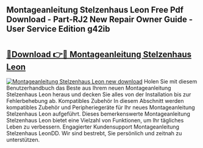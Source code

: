 ## Montageanleitung Stelzenhaus Leon Free Pdf Download - Part-RJ2 New Repair Owner Guide - User Service Edition g42ib

# <h2><a href="http://df74ke.blite.top/?on=Montageanleitung+Stelzenhaus+Leon">🔗Download 👉🔴 Montageanleitung Stelzenhaus Leon</a></h2>

[![Montageanleitung Stelzenhaus Leon new download](https://i.imgur.com/lujVjoI.png)](http://df74ke.blite.top/?on=Montageanleitung+Stelzenhaus+Leon)
Holen Sie mit diesem Benutzerhandbuch das Beste aus Ihrem neuen Montageanleitung Stelzenhaus Leon heraus und decken Sie alles von der Installation bis zur Fehlerbehebung ab. Kompatibles Zubehör In diesem Abschnitt werden kompatibles Zubehör und Peripheriegeräte für Ihr neues Montageanleitung Stelzenhaus Leon aufgeführt. Dieses bemerkenswerte Montageanleitung Stelzenhaus Leon bietet eine Vielzahl von Funktionen, um Ihr tägliches Leben zu verbessern. Engagierter Kundensupport Montageanleitung Stelzenhaus LeonDD. Wir sind bestrebt, Sie persönlich und zeitnah zu unterstützen.

